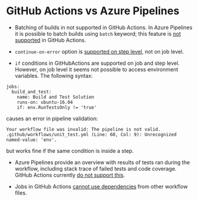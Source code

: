 # GitHub Actions vs Azure Pipelines

- Batching of builds in not supported in GitHub Actions.
In Azure Pipelines it is possible to batch builds using `batch` keyword; this feature is [not supported](https://github.community/t5/GitHub-Actions/How-to-batch-actions/td-p/43992) in GitHub Actions.

- `continue-on-error` option is [supported on step level](https://github.community/t5/GitHub-Actions/continue-on-error-allow-failure-UI-indication/td-p/37033), not on job level.

- `if` conditions in GitHubActions are supported on job and step level. However, on job level it seems not possible to access environment variables. The following syntax:
```
jobs:
  build_and_test:
    name: Build and Test Solution
    runs-on: ubuntu-16.04
    if: env.RunTestsOnly != 'true'
```
causes an error in pipeline validation:
```
Your workflow file was invalid: The pipeline is not valid. .github/workflows/unit_test.yml (Line: 60, Col: 9): Unrecognized named-value: 'env'.
```
but works fine if the same condition is inside a step.

- Azure Pipelines provide an overview with results of tests ran during the workflow, including stack trace of failed tests and code coverage. GitHub Actions currently [do not support this](https://github.community/t5/GitHub-Actions/Publishing-Test-Results/td-p/31242).

- Jobs in GitHub Actions [cannot use dependencies](https://github.community/t5/GitHub-Actions/How-do-I-specify-job-dependency-running-in-another-workflow/td-p/33938) from other workflow files.
